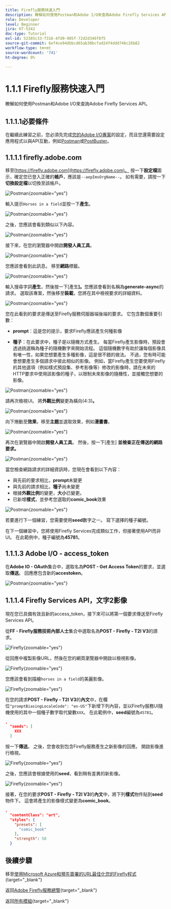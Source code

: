 ```yaml
---
title: Firefly服務快速入門
description: 瞭解如何使用Postman和Adobe I/O來查詢Adobe Firefly Services API
role: Developer
level: Beginner
jira: KT-5342
doc-type: Tutorial
exl-id: 52385c33-f316-4fd9-905f-72d2d346f8f5
source-git-commit: 6ef4ce94dbbcd65ab30bcfad24f4ddd746c26b82
workflow-type: tm+mt
source-wordcount: '741'
ht-degree: 0%

---
```


# 1.1.1 Firefly服務快速入門

瞭解如何使用Postman和Adobe I/O來查詢Adobe Firefly Services API。

## 1.1.1.1必要條件

在繼續此練習之前，您必須先完成[您的Adobe I/O專案](./../../../modules/getting-started/gettingstarted/ex6.md)的設定，而且您還需要設定應用程式以與API互動，例如[Postman](./../../../modules/getting-started/gettingstarted/ex7.md)或[PostBuster](./../../../modules/getting-started/gettingstarted/ex8.md)。

## 1.1.1.1 firefly.adobe.com

移至[https://firefly.adobe.com](https://firefly.adobe.com)。 按一下&#x200B;**設定檔**&#x200B;圖示，確定您已登入正確的&#x200B;**帳戶**，應該是`--aepImsOrgName--`。 如有需要，請按一下&#x200B;**切換設定檔**&#x200B;以切換至該帳戶。

![Postman](./images/ffui1.png){zoomable="yes"}

輸入提示`Horses in a field`並按一下&#x200B;**產生**。

![Postman](./images/ffui2.png){zoomable="yes"}

之後，您應該會看到類似以下內容。

![Postman](./images/ffui3.png){zoomable="yes"}

接下來，在您的瀏覽器中開啟&#x200B;**開發人員工具**。

![Postman](./images/ffui4.png){zoomable="yes"}

您應該會看到此訊息。 移至&#x200B;**網路**&#x200B;標籤。

![Postman](./images/ffui5.png){zoomable="yes"}

輸入搜尋字詞&#x200B;**產生**，然後按一下[產生&#x200B;**]。**&#x200B;您應該會看到名稱為&#x200B;**generate-async**&#x200B;的請求。 選取該專案，然後移至&#x200B;**裝載**，您將在其中檢視要求的詳細資料。

![Postman](./images/ffui6.png){zoomable="yes"}

您在此看到的要求是傳送至Firefly服務伺服器端後端的要求。 它包含數個重要引數：

- **prompt**：這是您的提示，要求Firefly應該產生何種影像

- **種子**：在此要求中，種子是以隨機方式產生。 每當Firefly產生影像時，預設會透過挑選稱為種子的隨機數字來開始流程。 這個隨機數字有助於讓每個影像具有唯一性，如果您想要產生多種影像，這是很不錯的做法。 不過，您有時可能會想要產生多個請求中彼此相似的影像。 例如，當Firefly產生您要使用Firefly的其他選項（例如樣式預設集、參考影像等）修改的影像時，請在未來的HTTP要求中使用該影像的種子，以限制未來影像的隨機性，並接觸您想要的影像。

![Postman](./images/ffui7.png){zoomable="yes"}

請再次檢視UI。 將&#x200B;**外觀比例**&#x200B;變更為橫向(4:3)**。**

![Postman](./images/ffui8.png){zoomable="yes"}

向下捲動至&#x200B;**效果**，移至&#x200B;**主題**&#x200B;並選取效果，例如&#x200B;**漫畫書**。

![Postman](./images/ffui9.png){zoomable="yes"}

再次在瀏覽器中開啟&#x200B;**開發人員工具**。 然後，按一下[產生] **並檢查正在傳送的網路要求。**

![Postman](./images/ffui10.png){zoomable="yes"}

當您檢查網路請求的詳細資訊時，您現在會看到以下內容：

- 與先前的要求相比，**prompt**&#x200B;未變更
- 與先前的請求相比，**種子**&#x200B;尚未變更
- 根據&#x200B;**外觀比例**&#x200B;的變更，**大小**&#x200B;已變更。
- 已新增&#x200B;**樣式**，並參考您選取的&#x200B;**comic_book**&#x200B;效果

![Postman](./images/ffui11.png){zoomable="yes"}

若要進行下一個練習，您需要使用&#x200B;**seed**&#x200B;數字之一。 寫下選擇的種子編號。

在下一個練習中，您將使用Firefly Services完成類似工作，但接著使用API而非UI。 在此範例中，種子編號為&#x200B;**45781**。

## 1.1.1.3 Adobe I/O - access_token

在&#x200B;**Adobe IO - OAuth**&#x200B;集合中，選取名為&#x200B;**POST - Get Access Token**&#x200B;的要求，並選取&#x200B;**傳送**。 回應應包含新的&#x200B;**accestoken**。

![Postman](./images/ioauthresp.png){zoomable="yes"}

## 1.1.1.4 Firefly Services API，文字2影像

現在您已具備有效且新的access_token，接下來可以將第一個要求傳送至Firefly Services API。

從&#x200B;**FF - Firefly服務技術內部人士**&#x200B;集合中選取名為&#x200B;**POST - Firefly - T2I V3**&#x200B;的請求。

![Firefly](./images/ff1.png){zoomable="yes"}

從回應中複製影像URL，然後在您的網頁瀏覽器中開啟以檢視影像。

![Firefly](./images/ff2.png){zoomable="yes"}

您應該會看到描繪`horses in a field`的美麗影像。

![Firefly](./images/ff3.png){zoomable="yes"}

在您的請求&#x200B;**POST - Firefly - T2I V3**&#x200B;的&#x200B;**內文**&#x200B;中，在欄位`"promptBiasingLocaleCode": "en-US"`下新增下列內容，並以Firefly服務UI隨機使用的其中一個種子數字取代變數`XXX`。 在此範例中，**seed**&#x200B;編號為`45781`。

```json
,
  "seeds": [
    XXX
  ]
```

按一下&#x200B;**傳送**。 之後，您會收到包含Firefly服務產生之新影像的回應。 開啟影像進行檢視。

![Firefly](./images/ff4.png){zoomable="yes"}

之後，您應該會根據使用的&#x200B;**seed**，看到稍有差異的新影像。

![Firefly](./images/ff5.png){zoomable="yes"}

接著，在您的要求&#x200B;**POST - Firefly - T2I V3**&#x200B;的&#x200B;**內文**&#x200B;中，將下列&#x200B;**樣式**&#x200B;物件貼到&#x200B;**seed**&#x200B;物件下。 這會將產生的影像樣式變更為&#x200B;**comic_book**。

```json
,
  "contentClass": "art",
  "styles": {
    "presets": [
      "comic_book"
    ],
    "strength": 50
  }
```

## 後續步驟

移至[使用Microsoft Azure和預先簽署的URL最佳化您的Firefly程式](./ex2.md){target="_blank"}

返回[Adobe Firefly服務總覽](./firefly-services.md){target="_blank"}

返回[所有模組](./../../../overview.md){target="_blank"}
